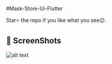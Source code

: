 #Mask-Store-Ui-Flutter

Star⭐ the repo if you like what you see😉.


## 📸 ScreenShots



![alt text](https://i.ibb.co/Wp9FFmQ/thumb.png)
